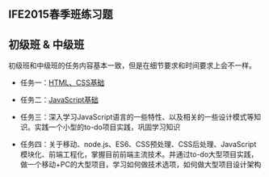## IFE2015春季班练习题

## 初级班 & 中级班

初级班和中级班的任务内容基本一致，但是在细节要求和时间要求上会不一样。

- 任务一：[HTML、CSS基础](./task0001/README.md)

- 任务二：[JavaScript基础](./task0002/README.md)

- 任务三：深入学习JavaScript语言的一些特性、以及相关的一些设计模式等知识。实践一个小型的to-do项目实践，巩固学习知识

- 任务四：关于移动、node.js、ES6、CSS预处理、CSS后处理、JavaScript模块化、前端工程化，掌握目前前端主流技术。并通过to-do大型项目实践，做一个移动+PC的大型项目，学习如何做技术选项，如何做大型项目设计架构
